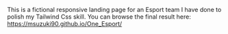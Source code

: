 This is a fictional responsive landing page for an Esport team I have done to polish my Tailwind Css skill.
You can browse the final result here:
https://msuzuki90.github.io/One_Esport/
